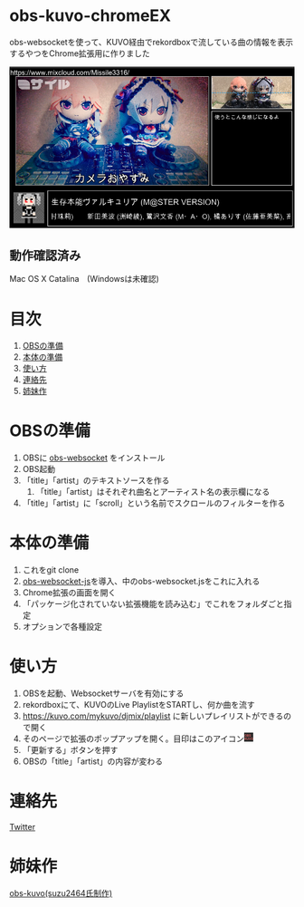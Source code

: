 # obs-kuvo-chromeEX

obs-websocketを使って、KUVO経由でrekordboxで流している曲の情報を表示するやつをChrome拡張用に作りました

<img src="./assets/example.png" width="800px" alt="使用例" />

## 動作確認済み
Mac OS X Catalina　(Windowsは未確認)

# 目次
1. [OBSの準備](#obs_setting)
1. [本体の準備](#setting)
1. [使い方](#how2use)
1. [連絡先](#contact)
1. [姉妹作](#sister_works)

<a id="obs_setting"></a>
# OBSの準備
1. OBSに [obs-websocket](https://github.com/Palakis/obs-websocket/) をインストール
1. OBS起動
1. 「title」「artist」のテキストソースを作る
    1. 「title」「artist」はそれぞれ曲名とアーティスト名の表示欄になる
1. 「title」「artist」に「scroll」という名前でスクロールのフィルターを作る

<a id="setting"></a>
# 本体の準備
1. これをgit clone
1. [obs-websocket-js](https://github.com/haganbmj/obs-websocket-js)を導入、中のobs-websocket.jsをこれに入れる
1. Chrome拡張の画面を開く
1. 「パッケージ化されていない拡張機能を読み込む」でこれをフォルダごと指定
1. オプションで各種設定

<a id="how2use"></a>
# 使い方
1. OBSを起動、Websocketサーバを有効にする
1. rekordboxにて、KUVOのLive PlaylistをSTARTし、何か曲を流す
1. https://kuvo.com/mykuvo/djmix/playlist に新しいプレイリストができるので開く
1. そのページで拡張のポップアップを開く。目印はこのアイコン<img src="./icon/icon_32.png" width=16px alt="アイコン" />
1. 「更新する」ボタンを押す
1. OBSの「title」「artist」の内容が変わる

<a id="contact"></a>
# 連絡先
[Twitter](https://twitter.com/msir3316)

<a id="sister_works"></a>
# 姉妹作
[obs-kuvo(suzu2464氏制作)](https://github.com/suzu2469/obs-kuvo)
